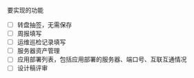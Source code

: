 要实现的功能

- [ ] 转盘抽签，无需保存
- [ ] 周报填写
- [ ] 运维巡检记录填写
- [ ] 服务器资产管理
- [ ] 应用部署列表，包括应用部署的服务器、端口号、互联互通情况
- [ ] 设计稿评审